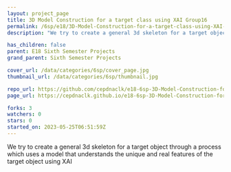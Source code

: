 ```yaml
---
layout: project_page
title: 3D Model Construction for a target class using XAI Group16
permalink: /6sp/e18/3D-Model-Construction-for-a-target-class-using-XAI-Group16/
description: "We try to create a general 3d skeleton for a target object through a process which uses a model that understands  the unique and real features of the target object using XAI"

has_children: false
parent: E18 Sixth Semester Projects
grand_parent: Sixth Semester Projects

cover_url: /data/categories/6sp/cover_page.jpg
thumbnail_url: /data/categories/6sp/thumbnail.jpg

repo_url: https://github.com/cepdnaclk/e18-6sp-3D-Model-Construction-for-a-target-class-using-XAI-Group16
page_url: https://cepdnaclk.github.io/e18-6sp-3D-Model-Construction-for-a-target-class-using-XAI-Group16

forks: 3
watchers: 0
stars: 0
started_on: 2023-05-25T06:51:59Z
---
```

We try to create a general 3d skeleton for a target object through a process which uses a model that understands  the unique and real features of the target object using XAI

